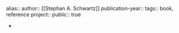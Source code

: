 alias::
author:: [[Stephan A. Schwartz]]
publication-year::
tags:: book, reference
project:: 
public:: true

-